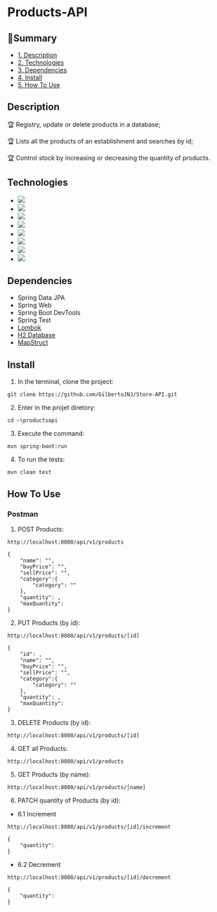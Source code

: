 # Products-API
## :book:Summary 
* [1. Description](#description)
* [2. Technologies](#technologies)
* [3. Dependencies](#dependencies)
* [4. Install](#install)
* [5. How To Use](#how-to-use)

## Description
:trophy: Registry, update or delete products in a database;

:trophy: Lists all the products of an establishment and searches by id;

:trophy: Control stock by increasing or decreasing the quantity of products.

## Technologies
- <img src="https://img.shields.io/static/v1?label=java&message=language&color=red&style=for-the-badge&logo=java"/>
- <img src="https://img.shields.io/static/v1?label=maven&message=build&color=red&style=for-the-badge&logo=apachemaven"/>
- <img src="https://img.shields.io/static/v1?label=h2-database&message=database&color=blue&style=for-the-badge&logo=h2database"/>
- <img src="https://img.shields.io/static/v1?label=spring&message=framework&color=green&style=for-the-badge&logo=spring"/>
- <img src="https://img.shields.io/static/v1?label=postman&message=apiclient&color=orange&style=for-the-badge&logo=postman"/>
- <img src="https://img.shields.io/static/v1?label=junit&message=tests&color=darkgreen&style=for-the-badge&logo=junit5"/>
- <img src="https://img.shields.io/static/v1?label=heroku&message=deploy&color=purple&style=for-the-badge&logo=heroku"/>
- <img src="https://img.shields.io/badge/json-5E5C5C?style=for-the-badge&logo=json&logoColor=white"/>

## Dependencies
 - Spring Data JPA
 - Spring Web
 - Spring Boot DevTools
 - Spring Test
 - [Lombok](https://projectlombok.org/)
 - [H2 Database](https://www.h2database.com/html/main.html)
 - [MapStruct](https://mapstruct.org/)

## Install 
1. In the terminal, clone the project:
```shell script
git clone https://github.com/GilbertoJNJ/Store-API.git
```

2. Enter in the projet diretory:
```shell script
cd ~\productsapi
```

3. Execute the command:
```shell script
mvn spring-boot:run
```

4. To run the tests:
```shell script
mvn clean test
```

## How To Use 
### Postman
1. POST Products:
 ```shell script
 http://localhost:8080/api/v1/products
```
```shell script
{
    "name": "",
    "buyPrice": "",
    "sellPrice": "",
    "category":{
        "category": ""
    },
    "quantity": ,
    "maxQuantity": 
}
```

2. PUT Products (by id):
 ```shell script
 http://localhost:8080/api/v1/products/[id]
```
```shell script
{
    "id": ,
    "name": "",
    "buyPrice": "",
    "sellPrice": "",
    "category":{
        "category": ""
    },
    "quantity": ,
    "maxQuantity": 
}
```

3. DELETE Products (by id):
 ```shell script
 http://localhost:8080/api/v1/products/[id]
```

4. GET all Products:
 ```shell script
 http://localhost:8080/api/v1/products
```

5. GET Products (by name):
```shell script
http://localhost:8080/api/v1/products/[name]
```

6. PATCH quantity of Products (by id):
   
- 6.1 Increment
```shell script
http://localhost:8080/api/v1/products/[id]/increment
```
```shell script
{
    "quantity":    
}
```

- 6.2 Decrement
```shell script
http://localhost:8080/api/v1/products/[id]/decrement
```
```shell script
{
    "quantity":    
}
```